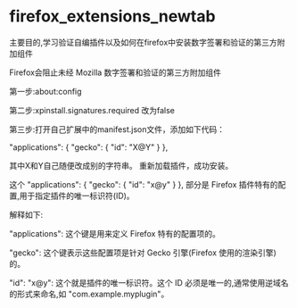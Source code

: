 # firefox_extensions_newtab

主要目的,学习验证自编插件以及如何在firefox中安装数字签署和验证的第三方附加组件

Firefox会阻止未经 Mozilla 数字签署和验证的第三方附加组件

第一步:about:config

第二步:xpinstall.signatures.required 改为false

第三步:打开自己扩展中的manifest.json文件，添加如下代码：

"applications": { "gecko": { "id": "X@Y" } },

其中X和Y自己随便改成别的字符串。  重新加载插件，成功安装。


这个 "applications": { "gecko": { "id": "x@y" } }, 部分是 Firefox 插件特有的配置,用于指定插件的唯一标识符(ID)。

解释如下:

"applications": 这个键是用来定义 Firefox 特有的配置项的。

"gecko": 这个键表示这些配置项是针对 Gecko 引擎(Firefox 使用的渲染引擎)的。

"id": "x@y": 这个就是插件的唯一标识符。这个 ID 必须是唯一的,通常使用逆域名的形式来命名,如 "com.example.myplugin"。
